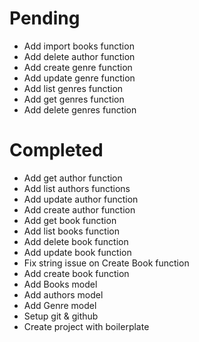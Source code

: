 # Pending
- Add import books function
- Add delete author function
- Add create genre function
- Add update genre function
- Add list genres function
- Add get genres function
- Add delete genres function

# Completed
- Add get author function
- Add list authors functions
- Add update author function
- Add create author function
- Add get book function
- Add list books function
- Add delete book function
- Add update book function
- Fix string issue on Create Book function
- Add create book function
- Add Books model
- Add authors model
- Add Genre model
- Setup git & github
- Create project with boilerplate
